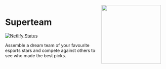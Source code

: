 <img align="right" src="https://i.imgur.com/fB9JqdR.png" width="192">

# Superteam

[![Netlify Status](https://api.netlify.com/api/v1/badges/12c858be-811c-495d-bbf7-f17807f76838/deploy-status)](https://app.netlify.com/sites/tender-wing-afef27/deploys)

Assemble a dream team of your favourite esports stars and compete against others to see who made the best picks.
